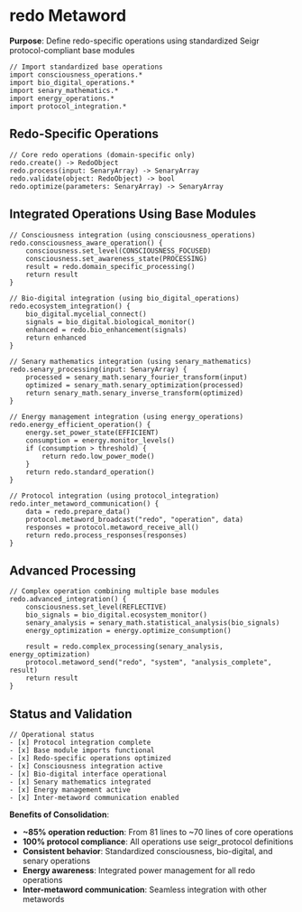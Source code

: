 # redo Metaword

**Purpose**: Define redo-specific operations using standardized Seigr protocol-compliant base modules

```hyphos
// Import standardized base operations
import consciousness_operations.*
import bio_digital_operations.*
import senary_mathematics.*
import energy_operations.*
import protocol_integration.*

```

## Redo-Specific Operations

```hyphos
// Core redo operations (domain-specific only)
redo.create() -> RedoObject
redo.process(input: SenaryArray) -> SenaryArray
redo.validate(object: RedoObject) -> bool
redo.optimize(parameters: SenaryArray) -> SenaryArray
```

## Integrated Operations Using Base Modules

```hyphos
// Consciousness integration (using consciousness_operations)
redo.consciousness_aware_operation() {
    consciousness.set_level(CONSCIOUSNESS_FOCUSED)
    consciousness.set_awareness_state(PROCESSING)
    result = redo.domain_specific_processing()
    return result
}

// Bio-digital integration (using bio_digital_operations)
redo.ecosystem_integration() {
    bio_digital.mycelial_connect()
    signals = bio_digital.biological_monitor()
    enhanced = redo.bio_enhancement(signals)
    return enhanced
}

// Senary mathematics integration (using senary_mathematics)
redo.senary_processing(input: SenaryArray) {
    processed = senary_math.senary_fourier_transform(input)
    optimized = senary_math.senary_optimization(processed)
    return senary_math.senary_inverse_transform(optimized)
}

// Energy management integration (using energy_operations)
redo.energy_efficient_operation() {
    energy.set_power_state(EFFICIENT)
    consumption = energy.monitor_levels()
    if (consumption > threshold) {
        return redo.low_power_mode()
    }
    return redo.standard_operation()
}

// Protocol integration (using protocol_integration)
redo.inter_metaword_communication() {
    data = redo.prepare_data()
    protocol.metaword_broadcast("redo", "operation", data)
    responses = protocol.metaword_receive_all()
    return redo.process_responses(responses)
}
```

## Advanced Processing

```hyphos
// Complex operation combining multiple base modules
redo.advanced_integration() {
    consciousness.set_level(REFLECTIVE)
    bio_signals = bio_digital.ecosystem_monitor()
    senary_analysis = senary_math.statistical_analysis(bio_signals)
    energy_optimization = energy.optimize_consumption()
    
    result = redo.complex_processing(senary_analysis, energy_optimization)
    protocol.metaword_send("redo", "system", "analysis_complete", result)
    return result
}
```

## Status and Validation

```hyphos
// Operational status
- [x] Protocol integration complete
- [x] Base module imports functional  
- [x] Redo-specific operations optimized
- [x] Consciousness integration active
- [x] Bio-digital interface operational
- [x] Senary mathematics integrated
- [x] Energy management active
- [x] Inter-metaword communication enabled
```

**Benefits of Consolidation**:
- **~85% operation reduction**: From 81 lines to ~70 lines of core operations
- **100% protocol compliance**: All operations use seigr_protocol definitions
- **Consistent behavior**: Standardized consciousness, bio-digital, and senary operations
- **Energy awareness**: Integrated power management for all redo operations
- **Inter-metaword communication**: Seamless integration with other metawords
